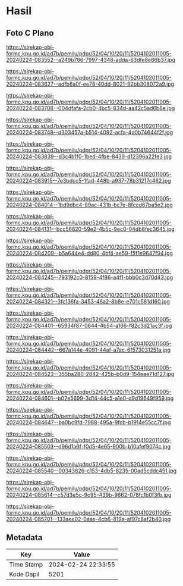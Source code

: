 # Hasil

## Foto C Plano

https://sirekap-obj-formc.kpu.go.id/ad7b/pemilu/pdpr/52/04/10/20/11/5204102011005-20240224-083552--a249b786-7997-4348-adda-63dfe8e86b37.jpg

https://sirekap-obj-formc.kpu.go.id/ad7b/pemilu/pdpr/52/04/10/20/11/5204102011005-20240224-083627--adfb6a0f-ee78-40dd-8021-92bb308072a9.jpg

https://sirekap-obj-formc.kpu.go.id/ad7b/pemilu/pdpr/52/04/10/20/11/5204102011005-20240224-083708--004dfafa-2cb0-4bc5-834d-aa42c5ad6b8e.jpg

https://sirekap-obj-formc.kpu.go.id/ad7b/pemilu/pdpr/52/04/10/20/11/5204102011005-20240224-083748--d303457a-b514-4092-acfa-4d0b74644f2f.jpg

https://sirekap-obj-formc.kpu.go.id/ad7b/pemilu/pdpr/52/04/10/20/11/5204102011005-20240224-083839--d3c4b1f0-1bed-4fbe-8439-d12396a22fe3.jpg

https://sirekap-obj-formc.kpu.go.id/ad7b/pemilu/pdpr/52/04/10/20/11/5204102011005-20240224-083915--7e3bdcc5-1fad-448b-a937-78b31217c462.jpg

https://sirekap-obj-formc.kpu.go.id/ad7b/pemilu/pdpr/52/04/10/20/11/5204102011005-20240224-084014--1bd9dbc4-89ac-431b-bc7e-8fccd67ba5e2.jpg

https://sirekap-obj-formc.kpu.go.id/ad7b/pemilu/pdpr/52/04/10/20/11/5204102011005-20240224-084131--bcc56820-59e2-4b5c-9ec0-04db8fec3645.jpg

https://sirekap-obj-formc.kpu.go.id/ad7b/pemilu/pdpr/52/04/10/20/11/5204102011005-20240224-084209--b5a644e4-dd80-4bf4-ae59-f5f1e9647f94.jpg

https://sirekap-obj-formc.kpu.go.id/ad7b/pemilu/pdpr/52/04/10/20/11/5204102011005-20240224-084245--793192c0-8159-4f86-a4f1-bbb0c3d70d43.jpg

https://sirekap-obj-formc.kpu.go.id/ad7b/pemilu/pdpr/52/04/10/20/11/5204102011005-20240224-084321--3fc136fa-3453-46a2-8b8e-e701c581d160.jpg

https://sirekap-obj-formc.kpu.go.id/ad7b/pemilu/pdpr/52/04/10/20/11/5204102011005-20240224-084401--65934f87-0644-4b54-a166-f82c3d21ac3f.jpg

https://sirekap-obj-formc.kpu.go.id/ad7b/pemilu/pdpr/52/04/10/20/11/5204102011005-20240224-084442--667a144e-4091-44af-a7ac-6f573031251a.jpg

https://sirekap-obj-formc.kpu.go.id/ad7b/pemilu/pdpr/52/04/10/20/11/5204102011005-20240224-084523--355ba280-2842-425b-b0d9-154eae71d127.jpg

https://sirekap-obj-formc.kpu.go.id/ad7b/pemilu/pdpr/52/04/10/20/11/5204102011005-20240224-084601--b02e5699-3d14-44c5-a1e0-d9d19649f959.jpg

https://sirekap-obj-formc.kpu.go.id/ad7b/pemilu/pdpr/52/04/10/20/11/5204102011005-20240224-084647--ba0bc9fd-7988-495a-9fcb-b1914e55cc7f.jpg

https://sirekap-obj-formc.kpu.go.id/ad7b/pemilu/pdpr/52/04/10/20/11/5204102011005-20240224-085503--d96d1a6f-f0d5-4e65-900b-b10afef9074c.jpg

https://sirekap-obj-formc.kpu.go.id/ad7b/pemilu/pdpr/52/04/10/20/11/5204102011005-20240224-085540--00343826-c153-4db5-8235-00ad5cddc451.jpg

https://sirekap-obj-formc.kpu.go.id/ad7b/pemilu/pdpr/52/04/10/20/11/5204102011005-20240224-085614--c57d3e5c-9c95-439b-9662-078fc1b0f3fb.jpg

https://sirekap-obj-formc.kpu.go.id/ad7b/pemilu/pdpr/52/04/10/20/11/5204102011005-20240224-085701--133aee02-0aae-4cb6-819a-af97c8af2b40.jpg


## Metadata

| Key        | Value               |
| ---------- | ------------------- |
| Time Stamp | 2024-02-24 22:33:55 |
| Kode Dapil | 5201                |



